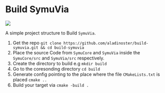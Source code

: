# Build SymuVia

![](https://img.shields.io/badge/platform-osx--64-blue) 

A simple project structure to Build `SymuVia`. 

1. Get the repo 
  `git clone https://github.com/aladinoster/build-symuvia.git && cd build-symuvia`
2. Place the source Code from `SymuCore` and `SymuVia` inside the `SymuCore/src` and `SymuVia/src`  respectively. 
3. Create the directory to build e.g `mkdir build`
4. Go to the coresonding directory `cd build` 
5. Generate config pointing to the place where the file `CMakeLists.txt` is placed `cmake ..`
6. Build your target via `cmake -build .`